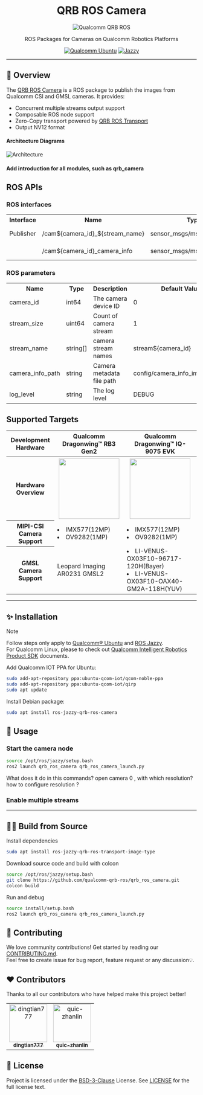 <div align="center">
  <h1>QRB ROS Camera</h1>
  <p align="center">
   <img src="https://s7d1.scene7.com/is/image/dmqualcommprod/rb3gen2-dev-kits-hero-7" alt="Qualcomm QRB ROS" title="Qualcomm QRB ROS" />
      
  </p>
  <p>ROS Packages for Cameras on Qualcomm Robotics Platforms</p>
  
  <a href="https://ubuntu.com/download/qualcomm-iot" target="_blank"><img src="https://img.shields.io/badge/Qualcomm%20Ubuntu-E95420?style=for-the-badge&logo=ubuntu&logoColor=white" alt="Qualcomm Ubuntu"></a>
  <a href="https://docs.ros.org/en/jazzy/" target="_blank"><img src="https://img.shields.io/badge/ROS%20Jazzy-1c428a?style=for-the-badge&logo=ros&logoColor=white" alt="Jazzy"></a>
  
</div>

---

## 👋 Overview

The [QRB ROS Camera](https://github.com/qualcomm-qrb-ros/qrb_ros_camera) is a ROS package to publish the images from Qualcomm CSI and GMSL cameras. It provides:

- Concurrent multiple streams output support
- Composable ROS node support
- Zero-Copy transport powered by [QRB ROS Transport](https://github.com/qualcomm-qrb-ros/qrb_ros_transport)
- Output NV12 format



#### Architecture Diagrams

![Architecture](./docs/architecture.png)

#### Add introduction for all modules, such as qrb_camera

## ROS APIs

### ROS interfaces

<table>
  <tr>
    <th>Interface</th>
    <th>Name</th>
    <th>Type</th>
    <td>Description</td>
  </tr>
  <tr>
    <td>Publisher</td>
    <td>/cam${camera_id}_${stream_name}</td>
    <td>sensor_msgs/msg/Image</td>
    <td>output image</td>
  </tr>
  <tr>
    <td></td>
    <td>/cam${camera_id}_camera_info</td>
    <td>sensor_msgs/msg/CameraInfo</td>
    <td>camera information</td>
  </tr>
</table>

### ROS parameters

<table>
  <tr>
    <th>Name</th>
    <th>Type</th>
    <th>Description</td>
    <th>Default Value</td>
  </tr>
  <tr>
    <td>camera_id</td>
    <td>int64</td>
    <td>The camera device ID</td>
    <td>0</td>
  </tr>
  <tr>
    <td>stream_size</td>
    <td>uint64</td>
    <td>Count of camera stream</td>
    <td>1</td>
  </tr>
  <tr>
    <td>stream_name</td>
    <td>string[]</td>
    <td>camera stream names</td>
    <td>stream${camera_id}</td>
  </tr>
  <tr>
    <td>camera_info_path</td>
    <td>string</td>
    <td>Camera metadata file path</td>
    <td>config/camera_info_imx577.yaml</td>
  </tr>
  <tr>
    <td>log_level</td>
    <td>string</td>
    <td>The log level</td>
    <td>DEBUG</td>
  </tr>
</table>

## Supported Targets

<table >
  <tr>
    <th>Development Hardware</th>
    <th>Qualcomm Dragonwing™ RB3 Gen2</th>
    <th>Qualcomm Dragonwing™ IQ-9075 EVK</th>
  </tr>
  <tr>
    <th>Hardware Overview</th>
    <th><a href="https://www.qualcomm.com/developer/hardware/rb3-gen-2-development-kit"><img src="https://s7d1.scene7.com/is/image/dmqualcommprod/rb3-gen2-carousel?fmt=webp-alpha&qlt=85" width="160"/></a></th>
    <th><a href="https://www.qualcomm.com/products/internet-of-things/industrial-processors/iq9-series/iq-9075"><img src="https://s7d1.scene7.com/is/image/dmqualcommprod/dragonwing-IQ-9075-EVK?$QC_Responsive$&fmt=png-alpha" width="160"></a></th>
  </tr>
  <tr>
    <th>MIPI-CSI Camera Support</th>
    <td><li>IMX577(12MP)</li><li>OV9282(1MP)</li></td>
    <td><li>IMX577(12MP)</li><li>OV9282(1MP)</li></td>
  </tr>
  <tr>
    <th>GMSL Camera Support</th>
    <td>Leopard Imaging AR0231 GMSL2</td>
    <td><li>LI-VENUS-OX03F10-96717-120H(Bayer)</li><li>LI-VENUS-OX03F10-OAX40-GM2A-118H(YUV)</li></td>
  </tr>
</table>

---

## ✨ Installation

> [!NOTE]
> Follow steps only apply to [Qualcomm® Ubuntu](https://ubuntu.com/download/qualcomm-iot) and [ROS Jazzy](https://docs.ros.org/en/jazzy/index.html). <br>
> For Qualcomm Linux, please to check out [Qualcomm Intelligent Robotics Product SDK](https://docs.qualcomm.com/bundle/publicresource/topics/80-70018-265/introduction_1.html?vproduct=1601111740013072&version=1.4&facet=Qualcomm%20Intelligent%20Robotics%20Product%20(QIRP)%20SDK) documents.

Add Qualcomm IOT PPA for Ubuntu:

```bash
sudo add-apt-repository ppa:ubuntu-qcom-iot/qcom-noble-ppa
sudo add-apt-repository ppa:ubuntu-qcom-iot/qirp
sudo apt update
```

Install Debian package:

```bash
sudo apt install ros-jazzy-qrb-ros-camera
```

## 🚀 Usage

### Start the camera node

```bash
source /opt/ros/jazzy/setup.bash
ros2 launch qrb_ros_camera qrb_ros_camera_launch.py
```

What does it do in this commands? open camera 0 , with which resolution? how to configure resolution ?

### Enable multiple streams




---

## 👨‍💻 Build from Source

Install dependencies

```bash
sudo apt install ros-jazzy-qrb-ros-transport-image-type
```

Download source code and build with colcon
```bash
source /opt/ros/jazzy/setup.bash
git clone https://github.com/qualcomm-qrb-ros/qrb_ros_camera.git
colcon build
```

Run and debug

```bash
source install/setup.bash
ros2 launch qrb_ros_camera qrb_ros_camera_launch.py
```

## 🤝 Contributing

We love community contributions! Get started by reading our [CONTRIBUTING.md](CONTRIBUTING.md).<br>
Feel free to create issue for bug report, feature request or any discussion💡.

## ❤️ Contributors

Thanks to all our contributors who have helped make this project better!

<table>
  <tr>
    <td align="center"><a href="https://github.com/dingtian777"><img src="https://avatars.githubusercontent.com/u/154509668?v=4" width="100" height="100" alt="dingtian777"/><br /><sub><b>dingtian777</b></sub></a></td>
    <td align="center"><a href="https://github.com/quic-zhanlin"><img src="https://avatars.githubusercontent.com/u/88314584?v=4" width="100" height="100" alt="quic-zhanlin"/><br /><sub><b>quic-zhanlin</b></sub></a></td>
  </tr>
</table>

## 📜 License

Project is licensed under the [BSD-3-Clause](https://spdx.org/licenses/BSD-3-Clause.html) License. See [LICENSE](./LICENSE) for the full license text.

